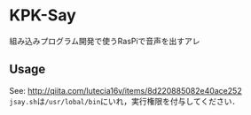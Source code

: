 # KPK-Say
組み込みプログラム開発で使うRasPiで音声を出すアレ

## Usage
See: http://qiita.com/lutecia16v/items/8d220885082e40ace252  
```jsay.sh```は```/usr/lobal/bin```にいれ，実行権限を付与してください．
